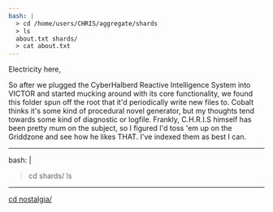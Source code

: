 ```yaml
---
bash: |
  > cd /home/users/CHRIS/aggregate/shards
  > ls
  about.txt shards/
  > cat about.txt
---
```


Electricity here, 

So after we plugged the CyberHalberd Reactive Intelligence System into VICTOR and started mucking around with its core functionality,
we found this folder spun off the root that it'd periodically write new files to. Cobalt thinks it's some kind of procedural 
novel generator, but my thoughts tend towards some kind of diagnostic or logfile. Frankly, C.H.R.I.S himself has been pretty mum 
on the subject, so I figured I'd toss 'em up on the Griddzone and see how he likes THAT. I've indexed them as best I can.

---
bash: |
  > cd shards/
  > ls
---
<a href="/shards/kyletv.md">cd nostalgia/</a>
